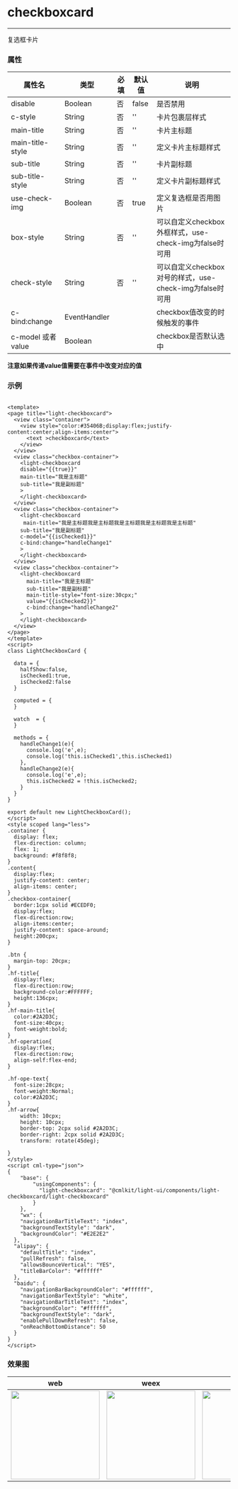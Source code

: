 # checkboxcard

-------

复选框卡片

### 属性



| 属性名             | 类型         | 必填 | 默认值 | 说明                                                     |
| ------------------ | ------------ | ---- | ------ | -------------------------------------------------------- |
| disable            | Boolean      | 否   | false  | 是否禁用                                                 |
| c-style            | String       | 否   | ''     | 卡片包裹层样式                                           |
| main-title         | String       | 否   | ''     | 卡片主标题                                               |
| main-title-style   | String       | 否   | ''     | 定义卡片主标题样式                                       |
| sub-title          | String       | 否   | ''     | 卡片副标题                                               |
| sub-title-style    | String       | 否   | ''     | 定义卡片副标题样式                                       |
| use-check-img      | Boolean      | 否   | true   | 定义复选框是否用图片                                     |
| box-style          | String       | 否   | ''     | 可以自定义checkbox外框样式，use-check-img为false时可用   |
| check-style        | String       | 否   | ''     | 可以自定义checkbox对号的样式，use-check-img为false时可用 |
| c-bind:change      | EventHandler |      |        | checkbox值改变的时候触发的事件                           |
| c-model 或者 value | Boolean      |      |        | checkbox是否默认选中                                     |

**注意如果传递value值需要在事件中改变对应的值**

### 示例

```vue

<template>
<page title="light-checkboxcard">
  <view class="container">
    <view style="color:#35406B;display:flex;justify-content:center;align-items:center">
      <text >checkboxcard</text>
    </view>
  </view>
  <view class="checkbox-container">
    <light-checkboxcard
    disable="{{true}}"
    main-title="我是主标题"
    sub-title="我是副标题"
    >
    </light-checkboxcard>
  </view>
  <view class="checkbox-container">
    <light-checkboxcard
     main-title="我是主标题我是主标题我是主标题我是主标题我是主标题"
    sub-title="我是副标题"
    c-model="{{isChecked1}}"
    c-bind:change="handleChange1"
    >
    </light-checkboxcard>
  </view>
  <view class="checkbox-container">
    <light-checkboxcard
      main-title="我是主标题"
      sub-title="我是副标题"
      main-title-style="font-size:30cpx;"
      value="{{isChecked2}}"
      c-bind:change="handleChange2"
    >
    </light-checkboxcard>
  </view>
</page>
</template>
<script>
class LightCheckboxCard {

  data = {
    halfShow:false,
    isChecked1:true,
    isChecked2:false
  }

  computed = {
  }

  watch  = {
  }

  methods = {
    handleChange1(e){
      console.log('e',e);
      console.log('this.isChecked1',this.isChecked1)
    },
    handleChange2(e){
      console.log('e',e);
      this.isChecked2 = !this.isChecked2;
    }
  }
}

export default new LightCheckboxCard();
</script>
<style scoped lang="less">
.container {
  display: flex;
  flex-direction: column;
  flex: 1;
  background: #f8f8f8;
}
.content{
  display:flex;
  justify-content: center;
  align-items: center;
}
.checkbox-container{
  border:1cpx solid #ECEDF0;
  display:flex;
  flex-direction:row;
  align-items:center;
  justify-content: space-around;
  height:200cpx;
}

.btn {
  margin-top: 20cpx;
}
.hf-title{
  display:flex;
  flex-direction:row;
  background-color:#FFFFFF;
  height:136cpx;
}
.hf-main-title{
  color:#2A2D3C;
  font-size:40cpx;
  font-weight:bold;
}
.hf-operation{
  display:flex;
  flex-direction:row;
  align-self:flex-end;
}

.hf-ope-text{
  font-size:28cpx;
  font-weight:Normal;
  color:#2A2D3C;
}
.hf-arrow{
    width: 10cpx;
    height: 10cpx;
    border-top: 2cpx solid #2A2D3C;
    border-right: 2cpx solid #2A2D3C;
    transform: rotate(45deg);

}
</style>
<script cml-type="json">
{
    "base": {
        "usingComponents": {
          "light-checkboxcard": "@cmlkit/light-ui/components/light-checkboxcard/light-checkboxcard"
        }
    },
    "wx": {
    "navigationBarTitleText": "index",
    "backgroundTextStyle": "dark",
    "backgroundColor": "#E2E2E2"
  },
  "alipay": {
    "defaultTitle": "index",
    "pullRefresh": false,
    "allowsBounceVertical": "YES",
    "titleBarColor": "#ffffff"
  },
  "baidu": {
    "navigationBarBackgroundColor": "#ffffff",
    "navigationBarTextStyle": "white",
    "navigationBarTitleText": "index",
    "backgroundColor": "#ffffff",
    "backgroundTextStyle": "dark",
    "enablePullDownRefresh": false,
    "onReachBottomDistance": 50
  }
}
</script>

```

### 效果图

| web                                                          | weex                                                         | wx                                                           | alipay                                                       | baidu                                                        | qq                                                           |
| ------------------------------------------------------------ | ------------------------------------------------------------ | ------------------------------------------------------------ | ------------------------------------------------------------ | ------------------------------------------------------------ | ------------------------------------------------------------ |
| <img src="../assets/images/web/web-checkboxcard.jpg" width="200px" /> | <img src="../assets/images/weex/weex-checkboxcard.jpg" width="200px" /> | <img src="../assets/images/wx/wx-checkcard.png" width="200px" /> | <img src="../assets/images/alipay/ali-checkboxcard.png" width="200px" /> | <img src="../assets/images/baidu/baidu-checkboxcard.png" width="200px" /> | <img src="../assets/images/qq/qq-checkboxcard.png" width="200px" /> |

